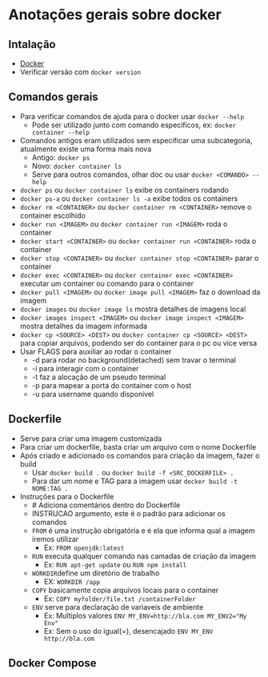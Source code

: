 # Anotações gerais sobre docker

## Intalação
- [Docker](https://docs.docker.com/get-docker/)
- Verificar versão com `docker version`

## Comandos gerais
- Para verificar comandos de ajuda para o docker usar `docker --help`
    - Pode ser utilizado junto com comando especificos, ex: `docker container --help`
- Comandos antigos eram utilizados sem especificar uma subcategoria, atualmente existe uma forma mais nova
    - Antigo: `docker ps`
    - Novo: `docker container ls`
    - Serve para outros comandos, olhar doc ou usar `docker <COMANDO> --help`
- `docker ps` ou `docker container ls` exibe os containers rodando
- `docker ps-a` ou `docker container ls -a` exibe todos os containers
- `docker rm <CONTAINER>` ou `docker container rm <CONTAINER>` remove o container escolhido
- `docker run <IMAGEM>` ou `docker container run <IMAGEM>` roda o container
- `docker start <CONTAINER>` ou `docker container run <CONTAINER>` roda o container
- `docker stop <CONTAINER>` ou `docker container stop <CONTAINER>` parar o container
- `docker exec <CONTAINER>` ou `docker container exec <CONTAINER>` executar um container ou comando para o container
- `docker pull <IMAGEM>` ou `docker image pull <IMAGEM>` faz o download da imagem
- `docker images` ou `docker image ls` mostra detalhes de imagens local
- `docker images inspect <IMAGEM>` ou `docker image inspect <IMAGEM>` mostra detalhes da imagem informada
- `docker cp <SOURCE> <DEST>` ou `docker container cp <SOURCE> <DEST>` para copiar arquivos, podendo ser do container para o pc ou vice versa
- Usar FLAGS para auxiliar ao rodar o container
    - -d para rodar no background(detached) sem travar o terminal
    - -i para interagir com o container
    - -t faz a alocação de um pseudo terminal
    - -p para mapear a porta do container com o host
    - -u para username quando disponível

## Dockerfile
- Serve para criar uma imagem customizada
- Para criar um dockerfile, basta criar um arquivo com o nome Dockerfile
- Após criado e adicionado os comandos para criação da imagem, fazer o build
    - Usar `docker build .` ou `docker build -f <SRC_DOCKERFILE> .`
    - Para dar um nome e TAG para a imagem usar `docker build -t NOME:TAG .`
- Instruções para o Dockerfile
    * \# Adiciona comentários dentro do Dockerfile
    - INSTRUCAO argumento, este é o padrão para adicionar os comandos
    - `FROM` é uma instrução obrigatória e é ela que informa qual a imagem iremos utilizar
        - Ex: `FROM openjdk:latest`
    - `RUN` executa qualquer comando nas camadas de criação da imagem
        - Ex: `RUN apt-get update` ou `RUN npm install`
    - `WORKDIR`define um diretório de trabalho
        - EX: `WORKDIR /app`
    - `COPY` basicamente copia arquivos locais para o container
        - Ex: `COPY myfolder/file.txt /containerFolder`
    - `ENV` serve para declaração de variaveis de ambiente
        - Ex: Multiplos valores `ENV MY_ENV=http://bla.com MY_ENV2="My Env"`
        - Ex: Sem o uso do igual(=), desencajado `ENV MY_ENV http://bla.com`
        
## Docker Compose